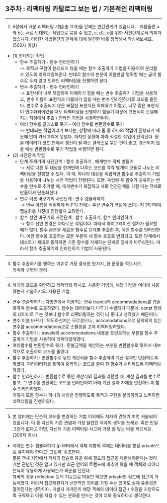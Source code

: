 ## 3주차 : 리팩터링 카탈로그 보는 법 / 기본적인 리팩터링
--------------------------------------------------
2. 6장에서 배운 리팩터링 기법(총 11개)들 간에는 연간관계가 있습니다.   예를들면 a와 b는 서로 반대되는 작업으로 묶일 수 있고, c, d는 e를 위한 사전단계로서 의미가 있습니다.
이러한 기법들간의 관계에 대해 발견한 바를 정리해서 작성해보세요. (500자 이상)		

* (1) 반대되는 작업
    - 함수 추출하기 - 함수 인라인하기 
<br /> -> 목적과 구현이 분리되지 않을 때는 함수 추출하기 기법을 이용하여 분리될 수 있도록 리팩터링해준다. 반대로 함수의 본문이 이름만큼 명확할 때는 굳이 함수로 두지 않고 인라인 리팩터링을 진행하면 된다. 
    - 변수 추출하기 - 변수 인라인하기 
<br />-> 표현식이 너무 복잡하여 이해하기 힘들 때는 변수 추출하기 기법을 사용하고, 변수 이름이 표현식과 다를바가 없을 때는 변수 인라인하기로 코드를 줄인다. 변수로 추출되지 않은 복잡한 표현식은 이해하기 어렵고, 너무 많은 표현식이 변수화되어있을 때도 리팩터링을 진행하기 힘들기 때문에 표현식이 간결해지는 지점에서 추출 / 인라인 기법을 사용하면된다. 
    - 여러 함수를 클래스로 묶기 - 여러 함수를 변환함수로 묶기 
<br />-> 반대되는 작업이라기 보다는, 상황에 따라 둘 중 하나의 작업이 진행되기 때문에 반대 카테고리에 넣었다. 하지만 상황에 따라 적절한 작업이 선택된다. 원본 데이터가 코드 안에서 갱신이 될 때는 클래스로 묶는 편이 좋고, 갱신되지 않을 때는 변환함수로 묶기 작업을 수행하면 된다.
* (2) 사전단계 작업
    - 단계 쪼개기의 사전단계 : 함수 추출하기 , 매개변수 객체 만들기 
<br />-> 서로 다른 두 대상을 한꺼번에 다루는 코드를 각각 별개의 모듈로 나누는 리팩터링을 진행할 수 있다. 이 때, 하나의 대상을 독립적인 함수로 추출하기 기법을 사용하여 나누는 사전 작업이 진행된다. 또한, 독립된 두 함수가 공유하는 변수를 인수로 추가할 때, 매개변수가 복잡하고 서로 연관관계를 가질 때는 객체로 만들어서 단순화한다. 
    - 변수 이름 바꾸기의 사전단계 : 변수 캡슐화하기
<br />-> 변수 이름을 적절하게 바꾸기 전에는 우선 변수가 폭넓게 쓰이는지 판단하여 캡슐화를 사전에 진행할지 고려한다.
    - 함수 선언 바꾸기의 사전단계 : 함수 추출하기, 함수 인라인하기 
<br />-> 함수 선언 변경은 까다로운 작업이다. 따라서 마이그레이션 절차가 필요할 때가 많다. 함수 본문을 새로운 함수로 단계별 추출한 후, 예전 함수를 인라인한다. 예전 함수를 호출하는 모든 부분이 새 함수 호출로 변경되고, 모든 단계에서 테스트가 제대로 동작하면 기존 함수를 삭제하는 단계로 절차가 마무리된다. 따라서 함수 추출하기와 인라인하기 기법이 사용된다.
--------------------------------------------------
3. 함수 추출하기를 행하는 이유로 가장 중요한 한가지, 한 문장을 적으시오.
<br />목적과 구현의 분리
--------------------------------------------------
4. 아래의 코드를 확인하고 리팩터링 하시오. 사용한 기법과, 해당 기법을 어디에 사용했는지 서술하시오.
사용한 기법
 - 변수 캡슐화하기 : 다방면에서 이용되는 변수 travels와 accommodations를 캡슐화하여 함수로 도출하였다. 함수는 데이터보다 다루기 수월하기 때문에, const 형태의 데이터로 두는 것보다 함수로 리팩터링하는 것이 더 좋다고 생각했기 때문이다.
 - 변수 이름 바꾸기 : 의도하신지는 모르겠으나 , accomodations으로 정의되어 있는 변수를 accommodations으로 스펠링을 고쳐 리팩터링하였다.
 - 함수 추출하기 : travels와 accommodations 내용을 프린트하는 부분을 함수 추출하기 기법을 사용하여 리팩터링하였다. 
 - 여러함수를 변환함수로 묶기 : 환불금액을 계산하는 부분을 변환함수로 묶어서 내부적으로 호출하여 코드를 줄였다. 
 - 함수 추출하기 : 변환함수로 묶인 계산식을 함수 추출하여 계산 결과만 반환하도록하였다. 파라미터화를 통하여 중복되는 코드를 줄여 한 함수가 처리하도록 리팩터링하였다.
 - 함수 인라인하기 : 변환함수로 묶인 계산식의 결과를 리턴할 때, 계산 결과를 변수로 받고, 그 변수를 반환하는 코드를 인라인하여 아예 계산 결과 자체를 반환하도록 함수 인라인하였다. 
<br />이렇게 모든 함수가 하나의 처리만 진행하도록 목적과 구현을 분리하려고 노력하면 리팩터링을 진행하였다. 
--------------------------------------------------
5. 본 챕터에는 단순히 코드를 변경하는 기법 이외에도 저자의 견해가 여럿 서술되어 있습니다. 이 중 자신의 기존 관념과 가장 달랐던 저자의 생각을 쓰세요. 혹은 만일 그런게 없다고 하면, 자신의 기존 리팩터링 사고와 가장 잘 닿는 바를 적으세요. (300자 이내)		
* 저자는 변수 캡슐화하기 (p.189)에서 객체 지향의 객체는 데이터를 항상 private으로 유지해야 한다고 ‘그토록’ 강조한다.
<br/>물론 객체 지향에서 객체의 캡슐화 등을 위해 필드의 접근을 제한해야한다는 것이 기본 관념인 것은 알고 있지만 최근 언어의 트렌드에 비추어 봤을 때 객체의 데이터 은닉이 유용하게 사용되는가 의문을 던진다.
<br/>자바의 경우 reflection 등의 기능으로 마음만 먹으면 private한 필드에 접근이 가능해졌다. 따라서 접근제한자가 선언적인 의미를 가질 수는 있어도 실제 유용성은 떨어진다는 생각이다. 개발자 개개인이 해당 객체의 데이터 접근 / 수정을 지양하도록 규약하고 이를 지킬 수 있는 문화를 만드는 것이 더욱 중요하다고 생각한다. 





